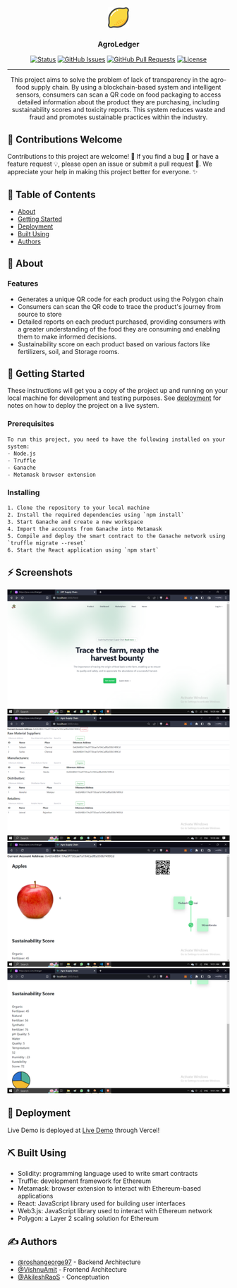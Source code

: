  
<div align="center">
    
   
[![Logo](/Screenshots/2137825_food_fruit_lemon_organic_vegan_icon(1).png)]()
<h3 align="center">AgroLedger</h3>
  
  [![Status](https://img.shields.io/badge/status-active-success.svg)]() 
  [![GitHub Issues](https://img.shields.io/github/issues/kylelobo/The-Documentation-Compendium.svg)](https://github.com/kylelobo/The-Documentation-Compendium/issues)
  [![GitHub Pull Requests](https://img.shields.io/github/issues-pr/kylelobo/The-Documentation-Compendium.svg)](https://github.com/kylelobo/The-Documentation-Compendium/pulls)
  [![License](https://img.shields.io/badge/license-MIT-blue.svg)](/LICENSE)


---
</div>
<p align="center">This project aims to solve the problem of lack of transparency in the agro-food supply chain. By using a blockchain-based system and intelligent sensors, consumers can scan a QR code on food packaging to access detailed information about the product they are purchasing, including sustainability scores and toxicity reports. This system reduces waste and fraud and promotes sustainable practices within the industry.
    <br> 
</p>

## 👥 Contributions Welcome

Contributions to this project are welcome! 🎉 If you find a bug 🐛 or have a feature request 💡, please open an issue or submit a pull request 🤝. We appreciate your help in making this project better for everyone. ✨

## 📝 Table of Contents
- [About](#about)
- [Getting Started](#getting_started)
- [Deployment](#deployment)
- [Built Using](#built_using)
- [Authors](#authors)

## 🧐 About <a name = "about"></a>
### Features
- Generates a unique QR code for each product using the Polygon chain
- Consumers can scan the QR code to trace the product's journey from source to store
- Detailed reports on each product purchased, providing consumers with a greater understanding of the food they are consuming and enabling them to make informed decisions.
- Sustainability score on each product based on various factors like fertilizers, soil, and Storage rooms.

## 🏁 Getting Started <a name = "getting_started"></a>
These instructions will get you a copy of the project up and running on your local machine for development and testing purposes. See [deployment](#deployment) for notes on how to deploy the project on a live system.

### Prerequisites

```
To run this project, you need to have the following installed on your system:
- Node.js
- Truffle
- Ganache
- Metamask browser extension
```

### Installing

```
1. Clone the repository to your local machine
2. Install the required dependencies using `npm install`
3. Start Ganache and create a new workspace
4. Import the accounts from Ganache into Metamask
5. Compile and deploy the smart contract to the Ganache network using `truffle migrate --reset`
6. Start the React application using `npm start`
```

## ⚡ Screenshots

[![Homepage](/Screenshots/Screenshot(294).png)]()
[![Stakeholders Registration](/Screenshots/Screenshot(296).png)]()
[![Product Info](/Screenshots/Screenshot(300).png)]()
[![Product Info](/Screenshots/Screenshot(301).png)]()



## 🚀 Deployment <a name = "deployment"></a>
Live Demo is deployed at [Live Demo](https://agro-ledger.vercel.app/) through Vercel!

## ⛏️ Built Using <a name = "built_using"></a>
- Solidity: programming language used to write smart contracts
- Truffle: development framework for Ethereum
- Metamask: browser extension to interact with Ethereum-based applications
- React: JavaScript library used for building user interfaces
- Web3.js: JavaScript library used to interact with Ethereum network
- Polygon: a Layer 2 scaling solution for Ethereum

## ✍️ Authors <a name = "authors"></a>
- [@roshangeorge97](https://github.com/roshangeorge97) - Backend Architecture
- [@VishnuAmit](https://github.com/VishnuAmit) - Frontend Architecture
- [@AkileshRaoS](https://github.com/AkileshRaoS) - Conceptuation
